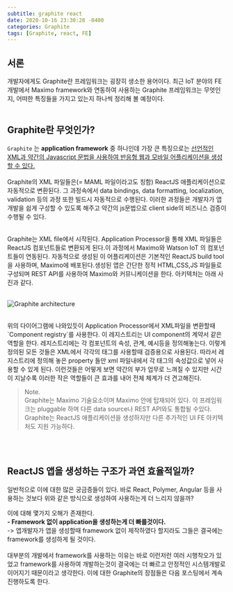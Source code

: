 ```yaml
---
subtitle: graphite react
date: 2020-10-16 23:30:28 -0400
categories: Graphite 
tags: [Graphite, react, FE]
---
```

## 서론

개발자에게도 Graphite란 프레임워크는 굉장히 생소한 용어이다. 최근 IoT 분야의 FE 개발에서 Maximo framework와 연동하여 사용하는 Graphite 프레임워크는 무엇인지, 어떠한 특징들을 가지고 있는지 하나씩 정리해 볼 예정이다.
<br><br>

## Graphite란 무엇인가?
`Graphite` 는 **application framework** 중 하나인데 가장 큰 특징으로는 
<u>선언적인 XML과 약간의 Javascript 문법을 사용하여 반응형 웹과 모바일 어플리케이션을 생성할 수 있다.</u>
<br><br>
Graphite의 XML 파일들은(= MAML 파일이라고도 칭함) ReactJS 애플리케이션으로 자동적으로 변환된다. 그 과정속에서 data bindings, data formatting, localization, validation 등의 과정 또한 빌드시 자동적으로 수행된다. 이러한 과정들은 개발자가 앱개발을 쉽게 구성할 수 있도록 해주고 약간의 js문법으로 client side의 비즈니스 검증이 수행될 수 있다.

<br>
Graphite는 XML file에서 시작된다. Application Processor을 통해 XML 파일들은 ReactJS 컴포넌트들로 변환되게 된다.이 과정에서 Maximo와 Watson IoT 의 컴포넌트들이 연동된다. 자동적으로 생성된 이 어플리케이션은 기본적인 ReactJS build tool을 사용하며, Maximo에 배포된다.생성된 앱은 간단한 정적 HTML,CSS,JS 파일들로 구성되며 REST API를 사용하여 Maximo와 커뮤니케이션을 한다.
아키텍처는 아래 사진과 같다.<br>
<br>

![Graphite architecture](https://junstar17.github.io/img/graphite.png)

<br>
위의 다이어그램에 나와있듯이 Application Processor에서 XML파일을 변환할때 
`Component registry`를 사용한다. 이 레지스트리는 UI component의 계약서 같은 역할을 한다. 레지스트리에는 각 컴포넌트의 속성, 관계, 예시등을 정의해놓는다. 이렇게 정의된 모든 것들은 XML에서 각각의 태그를 사용할때 검증용으로 사용된다. 따라서 레지스트리에 정의해 놓은 property 들만 xml 파일내에서 각 태그의 속성값으로 넣어 사용할 수 있게 된다. 이런것들은 어떻게 보면 약간의 부가 업무로 느껴질 수 있지만 시간이 지날수록 이러한 작은 역할들이 큰 효과를 내어 전체 체계가 더 견고해진다.

> Note.<br>
> Graphite는 Maximo 기술요소이며 Maximo 안에 탑재되어 있다. 이 프레임워크는 pluggable 하며 다른 data source나 REST API와도 통합될 수있다. Graphite는 ReactJS 애플리케이션을 생성하지만 다른 추가적인 UI FE 아키텍처도 지원 가능하다.

<br><br>

## ReactJS 앱을 생성하는 구조가 과연 효율적일까?

일반적으로 이에 대한 많은 궁금증들이 있다. 바로 React, Polymer, Angular 등을 사용하는 것보다 위와 같은 방식으로 생성하여 사용하는게 더 느리지 않을까?

이에 대해 몇가지 오해가 존재한다. <br>
**- Framework 없이 application을 생성하는게 더 빠를것이다.** <br>
-> 앱개발자가 앱을 생성할때 framework 없이 제작하였다 할지라도 그들은 결국에는 framework를 생성하게 될 것이다.
<br><br>
대부분의 개발에서 framework를 사용하는 이유는 바로 이런저런 여러 시행착오가 있었고 framework를 사용하여 개발하는것이 결국에는 더 빠르고 안정적인 시스템개발로 이어지기 때문이라고 생각한다.
이에 대한 Graphite의 장점들은 다음 포스팅에서 계속 진행하도록 한다.
